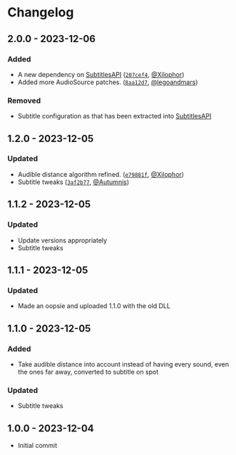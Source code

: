 # Changelog

## 2.0.0 - 2023-12-06

### Added

- A new dependency on [SubtitlesAPI](https://github.com/JanGuillermo/LethalCompany/tree/main/SubtitlesAPI) ([`207cef4`](https://github.com/JanGuillermo/LethalCompany/commit/207cef4a574364d7b1da9974a8ac4c016dff2f38), [@Xilophor](https://github.com/Xilophor))
- Added more AudioSource patches. ([`8aa12d7`](https://github.com/JanGuillermo/LethalCompany/commit/8aa12d7f8fd437ee006b98a720721af084cd76dd), [@legoandmars](https://github.com/legoandmars))

### Removed

- Subtitle configuration as that has been extracted into [SubtitlesAPI](https://github.com/JanGuillermo/LethalCompany/tree/main/SubtitlesAPI)

## 1.2.0 - 2023-12-05

### Updated

- Audible distance algorithm refined. ([`e79881f`](https://github.com/JanGuillermo/LethalCompany/commit/e79881ffcf3d255b16181ad5a5114353147c3f6f), [@Xilophor](https://github.com/Xilophor))
- Subtitle tweaks ([`3af2b77`](https://github.com/JanGuillermo/LethalCompany/commit/3af2b77dc44c9f32282b515e3a32db0b88a51fa8), [@Autumnis](https://github.com/Autumnis))

## 1.1.2 - 2023-12-05

### Updated

- Update versions appropriately
- Subtitle tweaks

## 1.1.1 - 2023-12-05

### Updated

- Made an oopsie and uploaded 1.1.0 with the old DLL

## 1.1.0 - 2023-12-05

### Added

- Take audible distance into account instead of having every sound, even the ones far away, converted to subtitle on spot

### Updated

- Subtitle tweaks

## 1.0.0 - 2023-12-04

- Initial commit